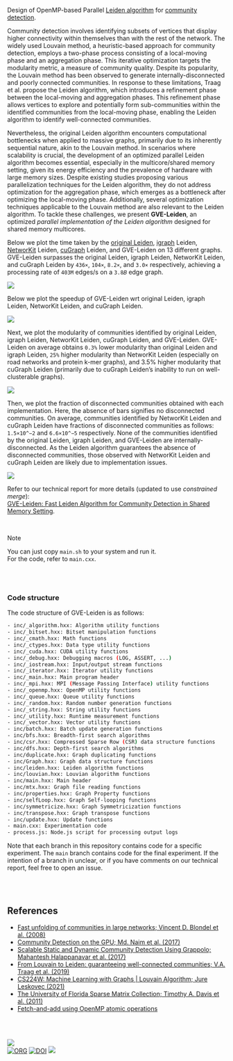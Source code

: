 Design of OpenMP-based Parallel [Leiden algorithm] for [community detection].

Community detection involves identifying subsets of vertices that display higher connectivity within themselves than with the rest of the network. The widely used Louvain method, a heuristic-based approach for community detection, employs a two-phase process consisting of a local-moving phase and an aggregation phase. This iterative optimization targets the modularity metric, a measure of community quality. Despite its popularity, the Louvain method has been observed to generate internally-disconnected and poorly connected communities. In response to these limitations, Traag et al. propose the Leiden algorithm, which introduces a refinement phase between the local-moving and aggregation phases. This refinement phase allows vertices to explore and potentially form sub-communities within the identified communities from the local-moving phase, enabling the Leiden algorithm to identify well-connected communities.

Nevertheless, the original Leiden algorithm encounters computational bottlenecks when applied to massive graphs, primarily due to its inherently sequential nature, akin to the Louvain method. In scenarios where scalability is crucial, the development of an optimized parallel Leiden algorithm becomes essential, especially in the multicore/shared memory setting, given its energy efficiency and the prevalence of hardware with large memory sizes. Despite existing studies proposing various parallelization techniques for the Leiden algorithm, they do not address optimization for the aggregation phase, which emerges as a bottleneck after optimizing the local-moving phase. Additionally, several optimization techniques applicable to the Louvain method are also relevant to the Leiden algorithm. To tackle these challenges, we present **GVE-Leiden**, an optimized *parallel implementation of the Leiden algorithm* designed for shared memory multicores.

Below we plot the time taken by the [original Leiden], [igraph] Leiden, [NetworKit] Leiden, [cuGraph] Leiden, and GVE-Leiden on 13 different graphs. GVE-Leiden surpasses the original Leiden, igraph Leiden, NetworKit Leiden, and cuGraph Leiden by `436×`, `104×`, `8.2×`, and `3.0×` respectively, achieving a processing rate of `403M` edges/s on a `3.8𝐵` edge graph.

[![](https://i.imgur.com/jdYCdBC.png)][sheets-o1]

Below we plot the speedup of GVE-Leiden wrt original Leiden, igraph Leiden, NetworKit Leiden, and cuGraph Leiden.

[![](https://i.imgur.com/9twKzxS.png)][sheets-o1]

Next, we plot the modularity of communities identified by original Leiden, igraph Leiden, NetworKit Leiden, cuGraph Leiden, and GVE-Leiden. GVE-Leiden on average obtains `0.3%` lower modularity than original Leiden and igraph Leiden, `25%` higher modularity than NetworKit Leiden (especially on road networks and protein k-mer graphs), and 3.5% higher modularity that cuGraph Leiden (primarily due to cuGraph Leiden’s inability to run on well-clusterable graphs).

[![](https://i.imgur.com/ouSqncV.png)][sheets-o1]

Then, we plot the fraction of disconnected communities obtained with each implementation. Here, the absence of bars signifies no disconnected communities. On average, communities identified by NetworKit Leiden and cuGraph Leiden have fractions of disconnected communities as follows: `1.5×10^−2` and `6.6×10^−5` respectively. None of the communities identified by the original Leiden, igraph Leiden, and GVE-Leiden are internally-disconnected. As the Leiden algorithm guarantees the absence of disconnected communities, those observed with NetworKit Leiden and cuGraph Leiden are likely due to implementation issues.

[![](https://i.imgur.com/eeDsyHg.png)][sheets-o1]

Refer to our technical report for more details (updated to use *constrained merge*): \
[GVE-Leiden: Fast Leiden Algorithm for Community Detection in Shared Memory Setting][report].

<br>

> [!NOTE]
> You can just copy `main.sh` to your system and run it. \
> For the code, refer to `main.cxx`.

[Leiden algorithm]: https://www.nature.com/articles/s41598-019-41695-z
[original Leiden]: https://github.com/vtraag/libleidenalg
[igraph]: https://github.com/igraph/igraph
[NetworKit]: https://github.com/networkit/networkit
[cuGraph]: https://github.com/rapidsai/cugraph
[community detection]: https://en.wikipedia.org/wiki/Community_search
[Prof. Dip Sankar Banerjee]: https://sites.google.com/site/dipsankarban/
[Prof. Kishore Kothapalli]: https://faculty.iiit.ac.in/~kkishore/
[SuiteSparse Matrix Collection]: https://sparse.tamu.edu
[sheets-o1]: https://docs.google.com/spreadsheets/d/1oyx44kRewQmk9y23V-lJWwx51qYlGRxNR2kiT_tiMdo/edit?usp=sharing
[sheets-o2]: https://docs.google.com/spreadsheets/d/12CzNfXe3yO4NsOvs7sbmcwC6qBHTi6DmBF7yK2eXf7I/edit?usp=sharing
[report]: https://arxiv.org/abs/2312.13936

<br>
<br>


### Code structure

The code structure of GVE-Leiden is as follows:

```bash
- inc/_algorithm.hxx: Algorithm utility functions
- inc/_bitset.hxx: Bitset manipulation functions
- inc/_cmath.hxx: Math functions
- inc/_ctypes.hxx: Data type utility functions
- inc/_cuda.hxx: CUDA utility functions
- inc/_debug.hxx: Debugging macros (LOG, ASSERT, ...)
- inc/_iostream.hxx: Input/output stream functions
- inc/_iterator.hxx: Iterator utility functions
- inc/_main.hxx: Main program header
- inc/_mpi.hxx: MPI (Message Passing Interface) utility functions
- inc/_openmp.hxx: OpenMP utility functions
- inc/_queue.hxx: Queue utility functions
- inc/_random.hxx: Random number generation functions
- inc/_string.hxx: String utility functions
- inc/_utility.hxx: Runtime measurement functions
- inc/_vector.hxx: Vector utility functions
- inc/batch.hxx: Batch update generation functions
- inc/bfs.hxx: Breadth-first search algorithms
- inc/csr.hxx: Compressed Sparse Row (CSR) data structure functions
- inc/dfs.hxx: Depth-first search algorithms
- inc/duplicate.hxx: Graph duplicating functions
- inc/Graph.hxx: Graph data structure functions
- inc/leiden.hxx: Leiden algorithm functions
- inc/louvian.hxx: Louvian algorithm functions
- inc/main.hxx: Main header
- inc/mtx.hxx: Graph file reading functions
- inc/properties.hxx: Graph Property functions
- inc/selfLoop.hxx: Graph Self-looping functions
- inc/symmetricize.hxx: Graph Symmetricization functions
- inc/transpose.hxx: Graph transpose functions
- inc/update.hxx: Update functions
- main.cxx: Experimentation code
- process.js: Node.js script for processing output logs
```

Note that each branch in this repository contains code for a specific experiment. The `main` branch contains code for the final experiment. If the intention of a branch in unclear, or if you have comments on our technical report, feel free to open an issue.

<br>
<br>


## References

- [Fast unfolding of communities in large networks; Vincent D. Blondel et al. (2008)](https://arxiv.org/abs/0803.0476)
- [Community Detection on the GPU; Md. Naim et al. (2017)](https://arxiv.org/abs/1305.2006)
- [Scalable Static and Dynamic Community Detection Using Grappolo; Mahantesh Halappanavar et al. (2017)](https://ieeexplore.ieee.org/document/8091047)
- [From Louvain to Leiden: guaranteeing well-connected communities; V.A. Traag et al. (2019)](https://www.nature.com/articles/s41598-019-41695-z)
- [CS224W: Machine Learning with Graphs | Louvain Algorithm; Jure Leskovec (2021)](https://www.youtube.com/watch?v=0zuiLBOIcsw)
- [The University of Florida Sparse Matrix Collection; Timothy A. Davis et al. (2011)](https://doi.org/10.1145/2049662.2049663)
- [Fetch-and-add using OpenMP atomic operations](https://stackoverflow.com/a/7918281/1413259)

<br>
<br>


[![](https://i.imgur.com/Z0g3W0u.jpg)](https://www.youtube.com/watch?v=yqO7wVBTuLw&pp)<br>
[![ORG](https://img.shields.io/badge/org-puzzlef-green?logo=Org)](https://puzzlef.github.io)
[![DOI](https://zenodo.org/badge/652482935.svg)](https://zenodo.org/doi/10.5281/zenodo.10428321)
![](https://ga-beacon.deno.dev/G-KD28SG54JQ:hbAybl6nQFOtmVxW4if3xw/github.com/puzzlef/leiden-communities-openmp)

[Prof. Dip Sankar Banerjee]: https://sites.google.com/site/dipsankarban/
[Prof. Kishore Kothapalli]: https://faculty.iiit.ac.in/~kkishore/
[SuiteSparse Matrix Collection]: https://sparse.tamu.edu
